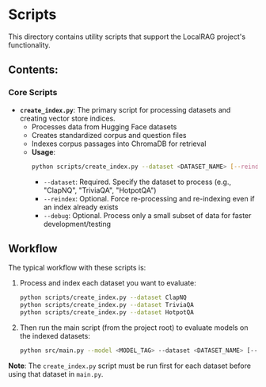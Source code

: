 # Scripts

This directory contains utility scripts that support the LocalRAG project's functionality.

## Contents:

### Core Scripts

- **`create_index.py`**: The primary script for processing datasets and creating vector store indices.
  - Processes data from Hugging Face datasets
  - Creates standardized corpus and question files
  - Indexes corpus passages into ChromaDB for retrieval
  - **Usage**: 
    ```bash
    python scripts/create_index.py --dataset <DATASET_NAME> [--reindex] [--debug]
    ```
    - `--dataset`: Required. Specify the dataset to process (e.g., "ClapNQ", "TriviaQA", "HotpotQA")
    - `--reindex`: Optional. Force re-processing and re-indexing even if an index already exists
    - `--debug`: Optional. Process only a small subset of data for faster development/testing

## Workflow

The typical workflow with these scripts is:

1. Process and index each dataset you want to evaluate:
   ```bash
   python scripts/create_index.py --dataset ClapNQ
   python scripts/create_index.py --dataset TriviaQA
   python scripts/create_index.py --dataset HotpotQA
   ```

2. Then run the main script (from the project root) to evaluate models on the indexed datasets:
   ```bash
   python src/main.py --model <MODEL_TAG> --dataset <DATASET_NAME> [--limit N]
   ```

**Note**: The `create_index.py` script must be run first for each dataset before using that dataset in `main.py`. 